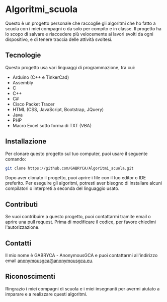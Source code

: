 # Algoritmi_scuola

Questo è un progetto personale che raccoglie gli algoritmi che ho fatto a scuola con i miei compagni o da solo per compito e in classe. Il progetto ha lo scopo di salvare e riaccedere più velocemente ai lavori svolti da ogni dispositivo, e di tenere traccia delle attività svoltesi.

## Tecnologie

Questo progetto usa vari linguaggi di programmazione, tra cui:

- Arduino (C++ e TinkerCad)
- Assembly
- C
- C++
- C#
- Cisco Packet Tracer
- HTML (CSS, JavaScript, Bootstrap, JQuery)
- Java
- PHP
- Macro Excel sotto forma di TXT (VBA)

## Installazione

Per clonare questo progetto sul tuo computer, puoi usare il seguente comando:

```bash
git clone https://github.com/GABRYCA/Algoritmi_scuola.git
```

Dopo aver clonato il progetto, puoi aprire i file con il tuo editor o IDE preferito. Per eseguire gli algoritmi, potresti aver bisogno di installare alcuni compilatori o interpreti a seconda del linguaggio usato.

## Contributi

Se vuoi contribuire a questo progetto, puoi contattarmi tramite email o aprire una pull request. Prima di modificare il codice, per favore chiedimi l'autorizzazione.

## Contatti

Il mio nome è GABRYCA - AnonymousGCA e puoi contattarmi all'indirizzo email anonymousgca@anonymousgca.eu.

## Riconoscimenti

Ringrazio i miei compagni di scuola e i miei insegnanti per avermi aiutato a imparare e a realizzare questi algoritmi.
